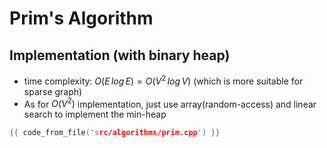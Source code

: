 # Prim's Algorithm

## Implementation (with binary heap)

+ time complexity: $O(E\,log\,E) = O(V^2\,log\,V)$ (which is more suitable for sparse graph)
+ As for $O(V^2)$ implementation, just use array(random-access) and linear search to implement the min-heap 

```cpp
{{ code_from_file('src/algorithms/prim.cpp') }}
```